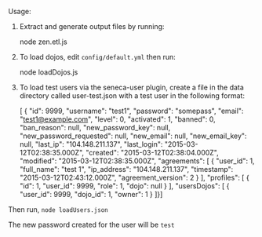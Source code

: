 Usage:

1) Extract and generate output files by running:

    node zen.etl.js
    
2) To load dojos, edit ````config/default.yml```` then run:

    node loadDojos.js

3) To load test users via the seneca-user plugin, create a file in the data directory called user-test.json with a test user in the following format:

    [  {
    "id": 9999,
    "username": "test1",
    "password": "somepass",
    "email": "test1@example.com",
    "level": 0,
    "activated": 1,
    "banned": 0,
    "ban_reason": null,
    "new_password_key": null,
    "new_password_requested": null,
    "new_email": null,
    "new_email_key": null,
    "last_ip": "104.148.211.137",
    "last_login": "2015-03-12T02:38:35.000Z",
    "created": "2015-03-12T02:38:04.000Z",
    "modified": "2015-03-12T02:38:35.000Z",
    "agreements": [
      {
        "user_id": 1,
        "full_name": "test 1",
        "ip_address": "104.148.211.137",
        "timestamp": "2015-03-12T02:43:12.000Z",
        "agreement_version": 2
      }
    ],
    "profiles": [
      {
        "id": 1,
        "user_id": 9999,
        "role": 1,
        "dojo": null
      }
    ],
    "usersDojos": [
      {
        "user_id": 9999,
        "dojo_id": 1,
        "owner": 1
      }
    ]}]

  
  Then run, ````node loadUsers.json````
  
  The new password created for the user will be ````test````